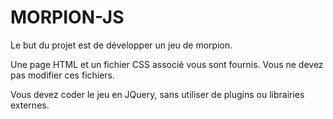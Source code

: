 # MORPION-JS

Le but du projet est de développer un jeu de morpion.

Une page HTML et un fichier CSS associé vous sont fournis. Vous ne devez pas modifier
ces fichiers.

Vous devez coder le jeu en JQuery, sans utiliser de plugins ou librairies externes.
